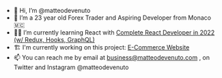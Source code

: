 - 👋 Hi, I’m @matteodevenuto
- 👦 I’m a 23 year old Forex Trader and Aspiring Developer from Monaco 🇲🇨
- 👨‍💻 I’m currently learning React with [Complete React Developer in 2022 (w/ Redux, Hooks, GraphQL)](https://www.udemy.com/course/complete-react-developer-zero-to-mastery/)
- 🏗 I'm currently working on this project: [E-Commerce Website](https://github.com/matteodevenuto/CRWN-Clothing)
- 📫 You can reach me by email at business@matteodevenuto.com , on Twitter and Instagram @matteodevenuto

<!---
matteodevenuto/matteodevenuto is a ✨ special ✨ repository because its `README.md` (this file) appears on your GitHub profile.
You can click the Preview link to take a look at your changes.
--->
